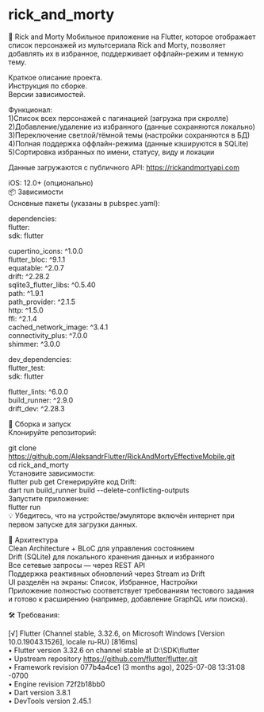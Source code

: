 # rick_and_morty

🧪 Rick and Morty Мобильное приложение на Flutter, которое отображает список персонажей из мультсериала Rick and
Morty, позволяет добавлять их в избранное, поддерживает оффлайн-режим и темную тему.

Краткое описание проекта.  
Инструкция по сборке.  
Версии зависимостей.

Функционал:  
1)Список всех персонажей с пагинацией (загрузка при скролле)  
2)Добавление/удаление из избранного (данные сохраняются локально)  
3)Переключение светлой/тёмной темы (настройки сохраняются в БД)  
4)Полная поддержка оффлайн-режима (данные кэшируются в SQLite)  
5)Сортировка избранных по имени, статусу, виду и локации  

Данные загружаются с публичного API: https://rickandmortyapi.com  

iOS: 12.0+ (опционально)  
📦 Зависимости  
Основные пакеты (указаны в pubspec.yaml):  

dependencies:  
flutter:  
sdk: flutter  

cupertino_icons: ^1.0.0  
flutter_bloc: ^9.1.1  
equatable: ^2.0.7  
drift: ^2.28.2  
sqlite3_flutter_libs: ^0.5.40  
path: ^1.9.1  
path_provider: ^2.1.5  
http: ^1.5.0  
ffi: ^2.1.4  
cached_network_image: ^3.4.1  
connectivity_plus: ^7.0.0  
shimmer: ^3.0.0  

dev_dependencies:  
flutter_test:  
sdk: flutter  

flutter_lints: ^6.0.0  
build_runner: ^2.9.0  
drift_dev: ^2.28.3  

🚀 Сборка и запуск  
Клонируйте репозиторий:  

git clone https://github.com/AleksandrFlutter/RickAndMortyEffectiveMobile.git  
cd rick_and_morty  
Установите зависимости:  
flutter pub get
Сгенерируйте код Drift:  
dart run build_runner build --delete-conflicting-outputs  
Запустите приложение:  
flutter run  
💡 Убедитесь, что на устройстве/эмуляторе включён интернет при первом запуске для загрузки данных.  

📂 Архитектура  
Clean Architecture + BLoC для управления состоянием  
Drift (SQLite) для локального хранения данных и избранного  
Все сетевые запросы — через REST API  
Поддержка реактивных обновлений через Stream из Drift  
UI разделён на экраны: Список, Избранное, Настройки  
Приложение полностью соответствует требованиям тестового задания и готово к расширению (например,
добавление GraphQL или поиска).  

🛠️ Требования:  

[√] Flutter (Channel stable, 3.32.6, on Microsoft Windows [Version 10.0.19043.1526], locale
ru-RU) [816ms]  
• Flutter version 3.32.6 on channel stable at D:\SDK\flutter  
• Upstream repository https://github.com/flutter/flutter.git  
• Framework revision 077b4a4ce1 (3 months ago), 2025-07-08 13:31:08 -0700  
• Engine revision 72f2b18bb0  
• Dart version 3.8.1  
• DevTools version 2.45.1   
